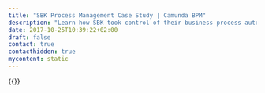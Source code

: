 ```yaml
---
title: "SBK Process Management Case Study | Camunda BPM"
description: "Learn how SBK took control of their business process automation and improved efficiency in their organization with Camunda. Camunda is the leader for workflow automation based on Java and BPMN 2.0."
date: 2017-10-25T10:39:22+02:00
draft: false
contact: true
contacthidden: true
mycontent: static
---
```

{{<case-study-single
company="SBK"
companydescription="SBK is the largest company health insurance fund in Germany and one of the 20 largest statutory health insurance funds. More than one million insured rely on the competent advice, the multi-award-winning customer service and the excellent services. Anyone can switch to SBK, regardless of their employer. You too can benefit!"
customerquote=""
teaser=""
usecase=""
videolink=""
logo="//images.ctfassets.net/vpidbgnakfvf/4nNdRgork5HoDvUhazHBTH/9f2fc6bdd0a295eb8dcd9a90b4af73b6/SBK_logo.svg"
pdf=""
thumbnail="">}}